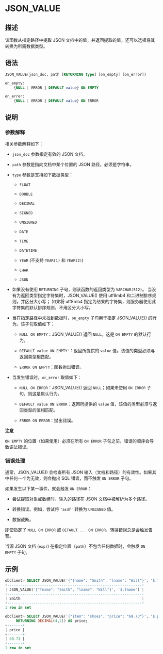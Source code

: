 JSON_VALUE 
===============================



描述 
-----------------------

该函数从指定路径中提取 JSON 文档中的值，并返回提取的值，还可以选择将其转换为所需数据类型。

语法 
-----------------------

```sql
JSON_VALUE(json_doc, path [RETURNING type] [on_empty] [on_error])

on_empty:
    {NULL | ERROR | DEFAULT value} ON EMPTY

on_error:
    {NULL | ERROR | DEFAULT value} ON ERROR
```



说明 
-----------------------

### 参数解释 

相关参数解释如下：

* `json_doc` 参数指定有效的 JSON 文档。

  

* `path` 参数是指向文档中某个位置的 JSON 路径，必须是字符串。

  

* `type` 参数是支持如下数据类型：

  * `FLOAT`

    
  
  * `DOUBLE`

    
  
  * `DECIMAL`

    
  
  * `SIGNED`

    
  
  * `UNSIGNED`

    
  
  * `DATE`

    
  
  * `TIME`

    
  
  * `DATETIME`

    
  
  * `YEAR` (不支持 `YEAR(1)` 和 `YEAR(2)`)

    
  
  * `CHAR`

    
  
  * `JSON`

    
  

  

* 如果没有使用 `RETURNING` 子句，则该函数的返回类型为 `VARCHAR(512)`。
  当没有为返回类型指定字符集时，JSON_VALUE() 使用 utf8mb4 和二进制排序规则，并区分大小写；
  如果将 utf8mb4 指定为结果的字符集，则服务器使用此字符集的默认排序规则，不用区分大小写。

  

* 当在指定路径中未找到数据时，`on_empty` 子句用于指定 JSON_VALUE() 的行为。该子句取值如下：

  * `NULL ON EMPTY`：JSON_VALUE() 返回 `NULL`。这是 `ON EMPTY` 的默认行为。

    
  
  * `DEFAULT value ON EMPTY'`：返回所提供的 `value` 值，该值的类型必须与返回类型相匹配。

    
  
  * `ERROR ON EMPTY`：函数抛出错误。

    
  

  

* 当发生错误时，`on_error` 取值如下：

  * `NULL ON ERROR`：JSON_VALUE() 返回 `NULL`；如果未使用 `ON ERROR` 子句，则这是默认行为。

    
  
  * `DEFAULT value ON ERROR`：返回所提供的 `value` 值，该值的类型必须与返回类型的值相匹配。

    
  
  * `ERROR ON ERROR`：抛出错误。

    
  

  



**注意**



`ON EMPTY` 的位置（如果使用）必须在所有 `ON ERROR` 子句之前，错误的顺序会导致语法错误。

### 错误处理 

通常，JSON_VALUE() 会检查所有 JSON 输入（文档和路径）的有效性。如果其中任何一个为无效，则会抛出 SQL 错误，而不触发 `ON ERROR` 子句。

如果发生以下某一事件，就会触发 `ON ERROR`：

* 尝试提取对象或数组时，输入的路径在 JSON 文档中被解析为多个路径。

  

* 转换错误。例如，尝试将 `'asdf'` 转换为 `UNSIGNED` 值。

  

* 数据截断。

  




即使指定了 `NULL ON ERROR` 或 `DEFAULT ... ON ERROR`，转换错误总是会触发告警。

当源 JSON 文档 (`expr`) 在指定位置（`path`）不包含任何数据时，会触发 `ON EMPTY` 子句。

示例 
-----------------------

```sql
obclient> SELECT JSON_VALUE('{"fname": "Smith", "lname": "Will"}', '$.fname');
+--------------------------------------------------------------+
| JSON_VALUE('{"fname": "Smith", "lname": "Will"}', '$.fname') |
+--------------------------------------------------------------+
| Smith                                                        |
+--------------------------------------------------------------+
1 row in set

obclient> SELECT JSON_VALUE('{"item": "shoes", "price": "69.73"}', '$.price'
     RETURNING DECIMAL(4,2)) AS price;
+-------+
| price |
+-------+
| 69.73 |
+-------+
1 row in set
```


